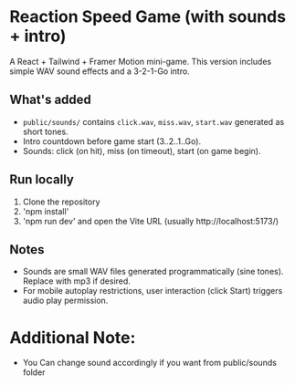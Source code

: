 # Reaction Speed Game (with sounds + intro)

A React + Tailwind + Framer Motion mini-game. This version includes simple WAV sound effects and a 3-2-1-Go intro.

## What's added
- `public/sounds/` contains `click.wav`, `miss.wav`, `start.wav` generated as short tones.
- Intro countdown before game start (3..2..1..Go).
- Sounds: click (on hit), miss (on timeout), start (on game begin).

## Run locally
1. Clone the repository
2. 'npm install'
3. 'npm run dev' and open the Vite URL (usually http://localhost:5173/)

## Notes
- Sounds are small WAV files generated programmatically (sine tones). Replace with mp3 if desired.
- For mobile autoplay restrictions, user interaction (click Start) triggers audio play permission.
 
 # Additional Note:
- You Can change sound accordingly if you want from public/sounds folder
